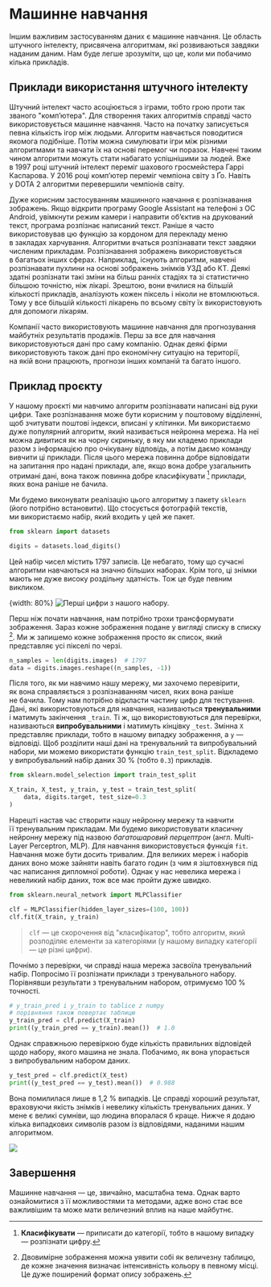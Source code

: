 # Машинне навчання

Іншим важливим застосуванням даних є машинне навчання. Це область штучного інтелекту, присвячена алгоритмам, які розвиваються завдяки наданим даним. Нам буде легше зрозуміти, що&nbsp;це, коли ми&nbsp;побачимо кілька прикладів.

## Приклади використання штучного інтелекту

Штучний інтелект часто асоціюється з&nbsp;іграми, тобто грою проти так званого "комп’ютера". Для створення таких алгоритмів справді часто використовується машинне навчання. Часто на&nbsp;початку записується певна кількість ігор між людьми. Алгоритм навчається поводитися якомога подібніше. Потім можна симулювати ігри між різними алгоритмами та&nbsp;навчати їх на&nbsp;основі перемог чи поразок. Навчені таким чином алгоритми можуть стати набагато успішнішими за людей. Вже в&nbsp;1997 році штучний інтелект переміг шахового гросмейстера Гаррі Каспарова. У 2016 році комп’ютер переміг чемпіона світу з&nbsp;Ґо. Навіть у&nbsp;DOTA 2 алгоритми перевершили чемпіонів світу.

Дуже корисним застосуванням машинного навчання є розпізнавання зображень. Якщо відкрити програму Google Assistant на&nbsp;телефоні з&nbsp;ОС Android, увімкнути режим камери і направити об’єктив на&nbsp;друкований текст, програма розпізнає написаний текст. Раніше я часто використовував цю функцію за кордоном для перекладу меню в&nbsp;закладах харчування. Алгоритми вчаться розпізнавати текст завдяки численим прикладам. Розпізнавання зображень використовується в&nbsp;багатьох інших сферах. Наприклад, існують алгоритми, навчені розпізнавати пухлини на&nbsp;основі зображень знімків УЗД або КТ. Деякі здатні розпізнати такі зміни на&nbsp;більш ранніх стадіях та&nbsp;зі статистично більшою точністю, ніж лікарі. Зрештою, вони вчилися на&nbsp;більшій кількості прикладів, аналізують кожен піксель і ніколи не&nbsp;втомлюються. Тому у&nbsp;все більшій кількості лікарень по&nbsp;всьому світу їх використовують для допомоги лікарям.

Компанії часто використовують машинне навчання для прогнозування майбутніх результатів продажів. Перш за все для навчання використовуються дані про саму компанію. Однак деякі фірми використовують також дані про економічну ситуацію на&nbsp;території, на&nbsp;якій вони працюють, прогнози інших компаній та&nbsp;багато іншого.

## Приклад проєкту

У нашому проєкті ми&nbsp;навчимо алгоритм розпізнавати написані від руки цифри. Таке розпізнавання може бути корисним у&nbsp;поштовому відділенні, щоб зчитувати поштові індекси, вписані у&nbsp;клітинки. Ми&nbsp;використаємо дуже популярний алгоритм, який називається нейронна мережа. На неї можна дивитися як&nbsp;на&nbsp;чорну скриньку, в&nbsp;яку ми&nbsp;кладемо приклади разом з&nbsp;інформацією про очікувану відповідь, а потім даємо команду вивчити ці приклади. Після цього мережа повинна добре відповідати на&nbsp;запитання про надані приклади, але, якщо вона добре узагальнить отримані дані, вона також повинна добре класифікувати [^401_1] приклади, яких вона раніше не&nbsp;бачила.

Ми будемо виконувати реалізацію цього алгоритму з&nbsp;пакету `sklearn` (його потрібно встановити). Що стосується фотографій текстів, ми&nbsp;використаємо набір, який входить у&nbsp;цей же пакет.

```python
from sklearn import datasets

digits = datasets.load_digits()
```

Цей набір чисел містить 1797 записів. Це небагато, тому що&nbsp;сучасні алгоритми навчаються на&nbsp;значно більших наборах. Крім того, ці знімки мають не&nbsp;дуже високу роздільну здатність. Тож це&nbsp;буде певним викликом.

{width: 80%}
![Перші цифри з&nbsp;нашого набору.](402_digits.png)

Перш ніж почати навчання, нам потрібно трохи трансформувати зображення. Зараз кожне зображення подане у&nbsp;вигляді списку в&nbsp;списку [^401_2]. Ми&nbsp;ж запишемо кожне зображення просто як&nbsp;список, який представляє усі пікселі по&nbsp;черзі.

```python
n_samples = len(digits.images)  # 1797
data = digits.images.reshape((n_samples, -1))
```

Після того, як&nbsp;ми&nbsp;навчимо нашу мережу, ми&nbsp;захочемо перевірити, як&nbsp;вона справляється з&nbsp;розпізнаванням чисел, яких вона раніше не&nbsp;бачила. Тому нам потрібно відкласти частину цифр для тестування. Дані, які використовуються для навчання, називаються **тренувальними** і матимуть закінчення `_train`. Ті ж, що&nbsp;використовуються для перевірки, називаються **випробувальними** і матимуть кінцівку `_test`. Змінна `X` представляє приклади, тобто в&nbsp;нашому випадку зображення, а `y` — відповіді. Щоб&nbsp;розділити наші дані на&nbsp;тренувальний та&nbsp;випробувальний набори, ми&nbsp;можемо використати функцію `train_test_split`. Відкладемо у&nbsp;випробувальний набір даних 30 % (тобто `0.3`) прикладів.

```python
from sklearn.model_selection import train_test_split

X_train, X_test, y_train, y_test = train_test_split(
    data, digits.target, test_size=0.3
)
```

Нарешті настав час&nbsp;створити нашу нейронну мережу та&nbsp;навчити її&nbsp;тренувальним прикладам. Ми&nbsp;будемо використовувати класичну нейронну мережу під назвою *багатошаровий перцептрон* (англ. Multi-Layer Perceptron, MLP). Для навчання використовується функція `fit`. Навчання може бути досить тривалим. Для великих мереж і наборів даних воно може зайняти навіть багато годин (з чим я зіштовхнувся під час&nbsp;написання дипломної роботи). Однак у&nbsp;нас невелика мережа і невеликий набір даних, тож все має пройти дуже швидко.

```python
from sklearn.neural_network import MLPClassifier

clf = MLPClassifier(hidden_layer_sizes=(100, 100))
clf.fit(X_train, y_train)
```

> `clf` — це&nbsp;скорочення від "класифікатор", тобто алгоритм, який розподіляє елементи за категоріями (у нашому випадку категорії — це&nbsp;різні цифри).

Почнімо з&nbsp;перевірки, чи справді наша мережа засвоїла тренувальний набір. Попросімо її&nbsp;розпізнати приклади з&nbsp;тренувального набору. Порівнявши результати з&nbsp;тренувальним набором, отримуємо 100 % точності.

```python
# y_train_pred i y_train to tablice z numpy
# порівняння також повертає таблицю
y_train_pred = clf.predict(X_train)
print((y_train_pred == y_train).mean())  # 1.0
```

Однак справжньою перевіркою буде кількість правильних відповідей щодо набору, якого машина не&nbsp;знала. Побачимо, як&nbsp;вона упорається з&nbsp;випробувальним набором даних.

```python
y_test_pred = clf.predict(X_test)
print((y_test_pred == y_test).mean())  # 0.988
```

Вона помилилася лише в&nbsp;1,2 % випадків. Це справді хороший результат, враховуючи якість знімків і невелику кількість тренувальних даних. У мене є великі сумніви, що&nbsp;людина впоралася б краще. Нижче я додаю кілька випадкових символів разом із відповідями, наданими нашим алгоритмом.

![](402_predicitons.png)

## Завершення

Машинне навчання — це, звичайно, масштабна тема. Однак варто ознайомитися з&nbsp;її можливостями та&nbsp;методами, адже воно стає все важливішим та&nbsp;може мати величезний вплив на&nbsp;наше майбутнє.

[^401_1]: **Класифікувати** — приписати до категорії, тобто в&nbsp;нашому випадку — розпізнати цифру.
[^401_2]: Двовимірне зображення можна уявити собі як&nbsp;величезну таблицю, де&nbsp;кожне значення визначає інтенсивність кольору в&nbsp;певному місці. Це дуже поширений формат опису зображень.



